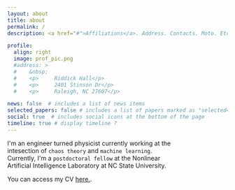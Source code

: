 ```yaml
---
layout: about
title: about
permalink: /
description: <a href="#">Affiliations</a>. Address. Contacts. Moto. Etc.

profile:
  align: right
  image: prof_pic.png
  #address: >   
  #    &nbsp;
  #    <p>     Riddick Hall</p>
  #    <p>     2401 Stinson Dr</p>
  #    <p>     Raleigh, NC 27607</p>

news: false  # includes a list of news items
selected_papers: false # includes a list of papers marked as "selected={true}"
social: true  # includes social icons at the bottom of the page
timeline: true # display timeline ?
---
```


I'm an engineer turned physicist currently working at the <br>
intesection of `chaos theory` and `machine learning`.<br>
Currently, I'm a `postdoctoral fellow` at the Nonlinear <br>
Artificial Intelligence Laboratory 
at NC State University. 

You can access my CV <a href="https://www.dropbox.com/s/rluo85m54gxo02j/MyCV-6.pdf?dl=0" target="_blank">here.</a>.

<!---
If you would like to know more about my research, please <br>
check-out my `Research Projects` page. When I'm <br>
not working, I watch(mostly) and play pc games.
-->
